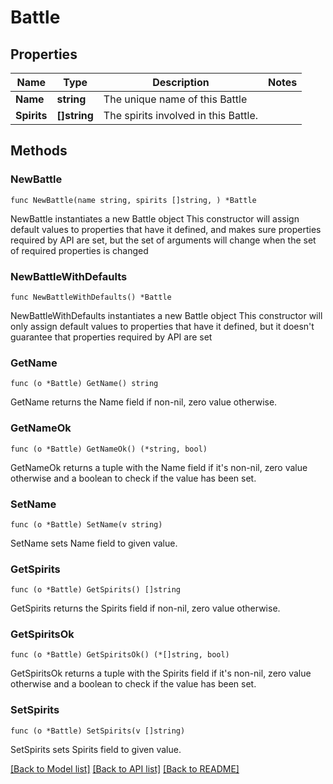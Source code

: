# Battle

## Properties

Name | Type | Description | Notes
------------ | ------------- | ------------- | -------------
**Name** | **string** | The unique name of this Battle | 
**Spirits** | **[]string** | The spirits involved in this Battle. | 

## Methods

### NewBattle

`func NewBattle(name string, spirits []string, ) *Battle`

NewBattle instantiates a new Battle object
This constructor will assign default values to properties that have it defined,
and makes sure properties required by API are set, but the set of arguments
will change when the set of required properties is changed

### NewBattleWithDefaults

`func NewBattleWithDefaults() *Battle`

NewBattleWithDefaults instantiates a new Battle object
This constructor will only assign default values to properties that have it defined,
but it doesn't guarantee that properties required by API are set

### GetName

`func (o *Battle) GetName() string`

GetName returns the Name field if non-nil, zero value otherwise.

### GetNameOk

`func (o *Battle) GetNameOk() (*string, bool)`

GetNameOk returns a tuple with the Name field if it's non-nil, zero value otherwise
and a boolean to check if the value has been set.

### SetName

`func (o *Battle) SetName(v string)`

SetName sets Name field to given value.


### GetSpirits

`func (o *Battle) GetSpirits() []string`

GetSpirits returns the Spirits field if non-nil, zero value otherwise.

### GetSpiritsOk

`func (o *Battle) GetSpiritsOk() (*[]string, bool)`

GetSpiritsOk returns a tuple with the Spirits field if it's non-nil, zero value otherwise
and a boolean to check if the value has been set.

### SetSpirits

`func (o *Battle) SetSpirits(v []string)`

SetSpirits sets Spirits field to given value.



[[Back to Model list]](../README.md#documentation-for-models) [[Back to API list]](../README.md#documentation-for-api-endpoints) [[Back to README]](../README.md)


